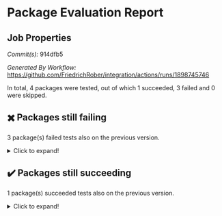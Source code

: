 # Package Evaluation Report

## Job Properties

*Commit(s):* 914dfb5

*Generated By Workflow:* https://github.com/FriedrichRober/integration/actions/runs/1898745746

In total, 4 packages were tested, out of which 1 succeeded, 3 failed and 0 were skipped.

## :heavy_multiplication_x: Packages still failing

3 package(s) failed tests also on the previous version.<details> <summary>Click to expand!</summary>

- 4ti2interface : failure <br>
- ace : failure <br>
- agt : failure <br>
</details>

## :heavy_check_mark: Packages still succeeding

1 package(s) succeeded tests also on the previous version.<details> <summary>Click to expand!</summary>

- aclib : success <br>
</details>

